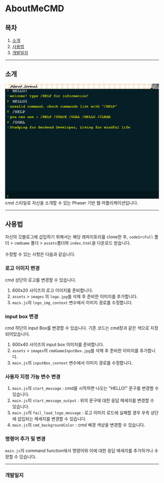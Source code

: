 # AboutMeCMD

## 목차
1. <a href="#intro">소개</a>
2. <a href="#use">사용법</a>
3. <a href="#dev">개발일지</a>

---

<a name="intro"></a>
## 소개
<img src="img/aboutMeCmd_img.png"></img>  
cmd 스타일로 자신을 소개할 수 있는 Phaser 기반 웹 어플리케이션입니다. 

---

<a name="use"></a>
## 사용법
자신의 깃블로그에 삽입하기 위해서는 해당 레파지토리를 clone한 후, `codeSrcFull` 폴더 > `cmdGame` 폴더 > `assets`폴더와 `index.html`을 다운로드 받습니다.  
<br>
수정할 수 있는 사항은 다음과 같습니다.

### 로고 이미지 변경
cmd 상단의 로고를 변경할 수 있습니다.
1. 600x20 사이즈의 로고 이미지를 준비합니다.
2. `assets` > `images` 의 `logo.jpg`를 삭제 후 준비한 이미지를 추가합니다.
3. `main.js`의 `logo_img_context` 변수에서 이미지 경로를 수정합니다.

### input box 변경
cmd 하단의 input Box를 변경할 수 있습니다. 기존 코드는 cmd창과 같은 색으로 지정되어있습니다.
1. 600x40 사이즈의 input box 이미지를 준비합니다.
2. `assets` > `images`의 `cmdGameInputBox.jpg`를 삭제 후 준비한 이미지를 추가합니다.
3. `main.js`의 `inputBox_context` 변수에서 이미지 경로를 수정합니다.

### 사용자 지정 가능 변수 변경
1. `main.js`의 `start_message` : cmd를 시작하면 나오는 "HELLO!" 문구를 변경할 수 있습니다.
2. `main.js`의 `start_message_output` : 위의 문구에 대한 응답 메세지를 변경할 수 있습니다.
3. `main.js`의 `fail_load_logo_message` : 로고 이미지 로드에 실패할 경우 우측 상단에 삽입되는 메세지를 변경할 수 있습니다.
4. `main.js`의 `cmd_backgroundColor` : cmd 배경 색상을 변경할 수 있습니다.

### 명령어 추가 및 변경
`main.js`의 command function에서 명령어와 이에 대한 응답 메세지를 추가하거나 수정할 수 있습니다.  

---

<a name="dev"></a>
### 개발일지

